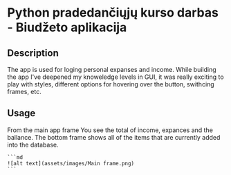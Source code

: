 # Python pradedančiųjų kurso darbas - Biudžeto aplikacija

## Description

The app is used for loging personal expanses and income. 
While building the app I've deepened my knoweledge levels in GUI, it was really exciting to play with styles, different options for hovering over the button, swithcing frames, etc.


## Usage

From the main app frame You see the total of income, expances and the ballance. 
The bottom frame shows all of the items that are currently added into the database. 

    ```md
    ![alt text](assets/images/Main frame.png)
    ```
